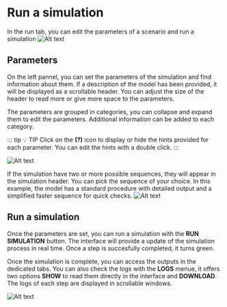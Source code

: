 # Run a simulation
In the run tab, you can edit the parameters of a scenario and run a simulation
![Alt text](/run/run_collapsed.png)

## Parameters
On the left pannel, you can set the parameters of the simulation and find information about them. If a description of the model has been provided, it will be displayed as a scrollable header. You can adjust the size of the header to read more or give more space to the parameters.

The parameters are grouped in categories, you can collapse and expand them to edit the parameters. Additional information can be added to each category.

::: tip :bulb: TIP
Click on the **(?)** icon to display or hide the hints provided for each parameter. You can edit the hints with a double click.
:::

![Alt text](/run/run_in_progress_hints.png)

If the simulation have two or more possible sequences, they will appear in the simulation header. You can pick the sequence of your choice. In this example, the model has a standard procedure with detailed output and a simplified faster sequence for quick checks.
![Alt text](/run/run_header.png)

## Run a simulation
Once the parameters are set, you can run a simulation with the **RUN SIMULATION** button. The interface will provide a update of the simulation process in real time. Once a step is succesfully completed, it turns green.

Once the simulation is complete, you can access the outputs in the dedicated tabs. You can also check the logs with the **LOGS** menue, it offers two options **SHOW** to read them directly in the interface and **DOWNLOAD**. The logs of each step are displayed in scrollable windows.

![Alt text](/run/logs.png)